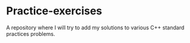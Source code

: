 # Practice-exercises

A repository where I will try to add my solutions to various C++ standard practices problems. 
